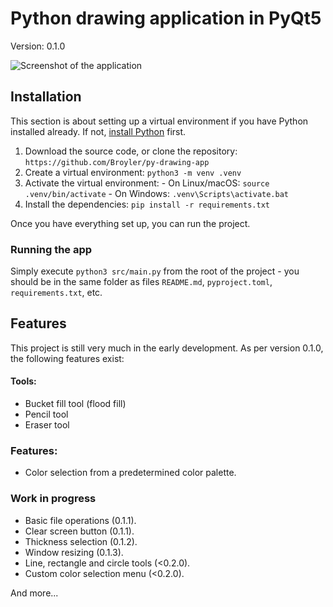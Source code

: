 ﻿# Python drawing application in PyQt5

Version: 0.1.0

![Screenshot of the application](https://i.ibb.co/XkL8nv1g/image.png)

## Installation

This section is about setting up a virtual environment if you have Python installed already. If not, [install Python](https://www.python.org/downloads/) first.

 1. Download the source code, or clone the repository: `https://github.com/Broyler/py-drawing-app`
 2. Create a virtual environment: `python3 -m venv .venv`
 3. Activate the virtual environment:
				- On Linux/macOS: `source .venv/bin/activate`
				- On Windows: `.venv\Scripts\activate.bat` 
4. Install the dependencies: `pip install -r requirements.txt`

Once you have everything set up, you can run the project.

### Running the app

Simply execute `python3 src/main.py` from the root of the project - you should be in the same folder as files `README.md`, `pyproject.toml`, `requirements.txt`, etc. 

## Features

This project is still very much in the early development. As per version 0.1.0, the following features exist:

#### Tools:
 - Bucket fill tool (flood fill)
 - Pencil tool
 - Eraser tool
 
 ### Features:
 
 - Color selection from a predetermined color palette.

### Work in progress

 - Basic file operations (0.1.1).
 - Clear screen button (0.1.1).
 - Thickness selection (0.1.2).
 - Window resizing (0.1.3).
 - Line, rectangle and circle tools (<0.2.0).
 - Custom color selection menu (<0.2.0).

And more...

